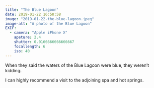 ```yaml
---
title: "The Blue Lagoon"
date: 2019-01-22 16:50:58
image: "2019-01-22-the-blue-lagoon.jpeg"
image-alt: "A photo of the Blue Lagoon"
EXIF:
  - camera: "Apple iPhone X"
    apeture: 2.4
    shutter: 0.0166666666666667
    focallength: 6
    iso: 40
---
```


When they said the waters of the Blue Lagoon were blue, they weren’t kidding.

I can highly recommend a visit to the adjoining spa and hot springs.
